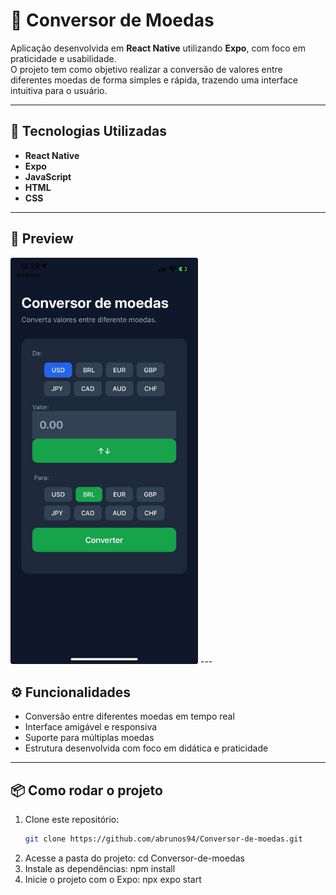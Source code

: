 # 💱 Conversor de Moedas

Aplicação desenvolvida em **React Native** utilizando **Expo**, com foco em praticidade e usabilidade.  
O projeto tem como objetivo realizar a conversão de valores entre diferentes moedas de forma simples e rápida, trazendo uma interface intuitiva para o usuário.  

---

## 🚀 Tecnologias Utilizadas

- **React Native**  
- **Expo**  
- **JavaScript**  
- **HTML**  
- **CSS**

---

## 📸 Preview

<img src="./assets/preview.jpeg" alt="Tela do app Conversor de Moedas" width="300" />
---

## ⚙️ Funcionalidades

- Conversão entre diferentes moedas em tempo real  
- Interface amigável e responsiva  
- Suporte para múltiplas moedas  
- Estrutura desenvolvida com foco em didática e praticidade  

---

## 📦 Como rodar o projeto

1. Clone este repositório:
   ```bash
   git clone https://github.com/abrunos94/Conversor-de-moedas.git
2. Acesse a pasta do projeto:
cd Conversor-de-moedas
3. Instale as dependências:
npm install
4. Inicie o projeto com o Expo:
npx expo start

